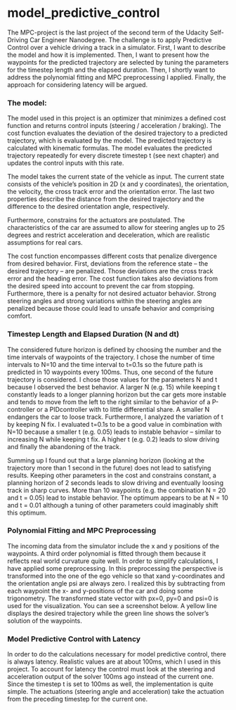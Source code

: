 # model_predictive_control

The MPC-project is the last project of the second term of the Udacity Self-Driving Car
Engineer Nanodegree. The challenge is to apply Predictive Control over a vehicle driving
a track in a simulator. First, I want to describe the model and how it is implemented.
Then, I want to present how the waypoints for the predicted trajectory are selected by
tuning the parameters for the timestep length and the elapsed duration. Then, I shortly
want to address the polynomial fitting and MPC preprocessing I applied. Finally, the
approach for considering latency will be argued.

### The model:
The model used in this project is an optimizer that minimizes a defined cost function
and returns control inputs (steering / acceleration / braking). The cost function
evaluates the deviation of the desired trajectory to a predicted trajectory, which is
evaluated by the model. The predicted trajectory is calculated with kinematic formulas.
The model evaluates the predicted trajectory repeatedly for every discrete timestep t
(see next chapter) and updates the control inputs with this rate.

The model takes the current state of the vehicle as input. The current state consists of
the vehicle’s position in 2D (x and y coordinates), the orientation, the velocity, the cross
track error and the orientation error. The last two properties describe the distance from
the desired trajectory and the difference to the desired orientation angle, respectively.

Furthermore, constrains for the actuators are postulated. The characteristics of the car
are assumed to allow for steering angles up to 25 degrees and restrict acceleration and
deceleration, which are realistic assumptions for real cars.

The cost function encompasses different costs that penalize divergence from desired
behavior. First, deviations from the reference state – the desired trajectory – are
penalized. Those deviations are the cross track error and the heading error. The cost
function takes also deviations from the desired speed into account to prevent the car
from stopping. Furthermore, there is a penalty for not desired actuator behavior. Strong
steering angles and strong variations within the steering angles are penalized because
those could lead to unsafe behavior and comprising comfort.

### Timestep Length and Elapsed Duration (N and dt)
The considered future horizon is defined by choosing the number and the time intervals
of waypoints of the trajectory. I chose the number of time intervals to N=10 and the time
interval to t=0.1s so the future path is predicted in 10 waypoints every 100ms. Thus, one
second of the future trajectory is considered. I chose those values for the parameters N
and t because I observed the best behavior. A larger N (e.g. 15) while keeping t
constantly leads to a longer planning horizon but the car gets more instable and tends to
move from the left to the right similar to the behavior of a P-controller or a PIDcontroller
with to little differential share. A smaller N endangers the car to loose track.
Furthermore, I analyzed the variation of t by keeping N fix. I evaluated t=0.1s to be a
good value in combination with N=10 because a smaller t (e.g. 0.05) leads to instable
behavior – similar to increasing N while keeping t fix. A higher t (e.g. 0.2) leads to slow
driving and finally the abandoning of the track.

Summing up I found out that a large planning horizon (looking at the trajectory more
than 1 second in the future) does not lead to satisfying results. Keeping other
parameters in the cost and constrains constant, a planning horizon of 2 seconds leads to
slow driving and eventually loosing track in sharp curves. More than 10 waypoints (e.g.
the combination N = 20 and t = 0.05) lead to instable behavior. The optimum appears to
be at N = 10 and t = 0.01 although a tuning of other parameters could imaginably shift
this optimum.

### Polynomial Fitting and MPC Preprocessing
The incoming data from the simulator include the x and y positions of the waypoints. A
third order polynomial is fitted through them because it reflects real world curvature
quite well. In order to simplify calculations, I have applied some preprocessing. In this
preprocessing the perspective is transformed into the one of the ego vehicle so that xand
y-coordinates and the orientation angle psi are always zero. I realized this by
subtracting from each waypoint the x- and y-positions of the car and doing some
trigonometry. The transformed state vector with px=0, py=0 and psi=0 is used for the
visualization. You can see a screenshot below. A yellow line displays the desired
trajectory while the green line shows the solver’s solution of the waypoints.

### Model Predictive Control with Latency
In order to do the calculations necessary for model predictive control, there is always
latency. Realistic values are at about 100ms, which I used in this project. To account for
latency the control must look at the steering and acceleration output of the solver
100ms ago instead of the current one. Since the timestep t is set to 100ms as well, the
implementation is quite simple. The actuations (steering angle and acceleration) take
the actuation from the preceding timestep for the current one.
